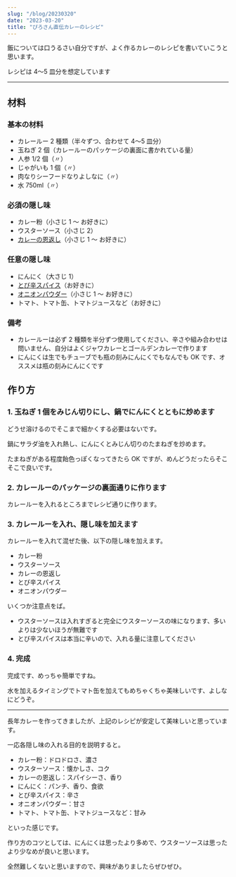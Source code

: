 ```yaml
---
slug: "/blog/20230320"
date: "2023-03-20"
title: "ぴろさん直伝カレーのレシピ"
---
```


飯については口うるさい自分ですが、よく作るカレーのレシピを書いていこうと思います。

レシピは 4〜5 皿分を想定しています

---

## 材料

### 基本の材料

- カレールー 2 種類（半々ずつ、合わせて 4〜5 皿分）
- 玉ねぎ 2 個（カレールーのパッケージの裏面に書かれている量）
- 人参 1/2 個（〃）
- じゃがいも 1 個（〃）
- 肉なりシーフードなりよしなに（〃）
- 水 750ml（〃）

### 必須の隠し味

- カレー粉（小さじ 1 〜 お好きに）
- ウスターソース（小さじ 2）
- [カレーの恩返し](https://amzn.to/3JvoTiH)（小さじ 1 〜 お好きに）

### 任意の隠し味

- にんにく（大さじ 1）
- [とび辛スパイス](https://amzn.to/3FAedy6)（お好きに）
- [オニオンパウダー](https://amzn.to/3YXHl9I)（小さじ 1 〜 お好きに）
- トマト、トマト缶、トマトジュースなど（お好きに）

### 備考

- カレールーは必ず 2 種類を半分ずつ使用してください、辛さや組み合わせは問いません、自分はよくジャワカレーとゴールデンカレーで作ります
- にんにくは生でもチューブでも瓶の刻みにんにくでもなんでも OK です、オススメは瓶の刻みにんにくです

## 作り方

### 1. 玉ねぎ 1 個をみじん切りにし、鍋でにんにくとともに炒めます

どうせ溶けるのでそこまで細かくする必要はないです。

鍋にサラダ油を入れ熱し、にんにくとみじん切りのたまねぎを炒めます。

たまねぎがある程度飴色っぽくなってきたら OK ですが、めんどうだったらそこそこで良いです。

### 2. カレールーのパッケージの裏面通りに作ります

カレールーを入れるところまでレシピ通りに作ります。

### 3. カレールーを入れ、隠し味を加えます

カレールーを入れて混ぜた後、以下の隠し味を加えます。

- カレー粉
- ウスターソース
- カレーの恩返し
- とび辛スパイス
- オニオンパウダー

いくつか注意点をば。

- ウスターソースは入れすぎると完全にウスターソースの味になります、多いよりは少ないほうが無難です
- とび辛スパイスは本当に辛いので、入れる量に注意してください

### 4. 完成

完成です、めっちゃ簡単ですね。

水を加えるタイミングでトマト缶を加えてもめちゃくちゃ美味しいです、よしなにどうぞ。

---

長年カレーを作ってきましたが、上記のレシピが安定して美味しいと思っています。

一応各隠し味の入れる目的を説明すると。

- カレー粉：ドロドロさ、濃さ
- ウスターソース：懐かしさ、コク
- カレーの恩返し：スパイシーさ、香り
- にんにく：パンチ、香り、食欲
- とび辛スパイス：辛さ
- オニオンパウダー：甘さ
- トマト、トマト缶、トマトジュースなど：甘み

といった感じです。

作り方のコツとしては、にんにくは思ったより多めで、ウスターソースは思ったより少なめが良いと思います。

全然難しくないと思いますので、興味がありましたらぜひぜひ。
